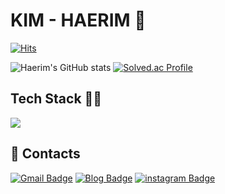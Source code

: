# KIM - HAERIM 👋
[![Hits](https://hits.seeyoufarm.com/api/count/incr/badge.svg?url=https%3A%2F%2Fgithub.com%2Fkimhaerim&count_bg=%236099E4&title_bg=%23BCBCBC&icon=&icon_color=%23E7E7E7&title=hits&edge_flat=false)](https://hits.seeyoufarm.com)

![Haerim's GitHub stats](https://github-readme-stats.vercel.app/api?username=kimhaerim&show_icons=true&theme=radical)
[![Solved.ac Profile](http://mazassumnida.wtf/api/generate_badge?boj=bestsun34)](https://solved.ac/bestsun34)

## Tech Stack 👩‍💻
<img src="https://img.shields.io/badge/html5-E34F26?style=for-the-badge&logo=html5&logoColor=white">

## 💬 Contacts
[![Gmail Badge](https://img.shields.io/badge/Gmail-D14836?style=flat&logo=Gmail&logoColor=white)](mailto:34bestsun@gmail.com)
[![Blog Badge](https://img.shields.io/badge/%20Blog-EF2D5E?style=flat&logoColor=white)](https://blog.naver.com/bestsun34)
[![instagram Badge](https://img.shields.io/badge/Instagram%20-9999FF?style=flat&logoColor=white)](https://www.instagram.com/haer2m_e/)

